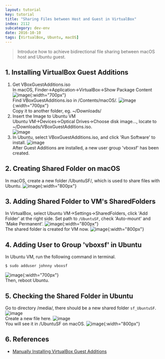 ```yaml
---
layout: tutorial
key: tutorial
title: "Sharing Files between Host and Guest in VirtualBox"
index: 2112
subcategory: dev-env
date: 2016-10-10
tags: [VirtualBox, Ubuntu, macOS]
---
```


> Introduce how to achieve bidirectional file sharing between macOS host and Ubuntu guest.

## 1. Installing VirtualBox Guest Additions
1) Get VBoxGuestAdditions.iso  
In macOS, Finder->Application->VirtualBox->Show Package Content
![image](/assets/images/devops/2112/virtualbox.png){:width="700px"}  
Find VBoxGuestAdditions.iso in /Contents/macOS/.
![image](/assets/images/devops/2112/iso.png){:width="700px"}  
Copy it to another folder, eg. ~/Downloads/  
2) Insert the Image to Ubuntu VM  
Ubuntu VM->Devices->Optical Drives->Choose disk image..., locate to ~/Downloads/VBoxGuestAdditions.iso.  
![image](/assets/images/devops/2112/addimage.png)  
3) In Ubuntu, select VBoxGuestAdditions.iso, and click 'Run Software' to install.
![image](/assets/images/devops/2112/installguestadditions.png)  
After Guest Additions are installed, a new user group 'vboxsf' has been created.  

## 2. Creating Shared Folder on macOS
In macOS, create a new folder /UbuntuSF/, which is used to share files with Ubuntu.
![image](/assets/images/devops/2112/createsharedfolder.png){:width="800px"}  

## 3. Adding Shared Folder to VM's SharedFolders
In VirtualBox, select Ubuntu VM->Settings->SharedFolders, click 'Add Folder' at the right side. Set path to `/UbuntuSF`, check 'Auto-mount' and 'Make Permanent'.
![image](/assets/images/devops/2112/addshare.png){:width="800px"}  
The shared folder is created for VM now.
![image](/assets/images/devops/2112/sharedfolders.png){:width="800px"}  

## 4. Adding User to Group 'vboxsf' in Ubuntu
In Ubuntu VM, run the following command in terminal.
```raw
$ sudo adduser johnny vboxsf
```
![image](/assets/images/devops/2112/adduser.png){:width="700px"}  
Then, reboot Ubuntu.

## 5. Checking the Shared Folder in Ubuntu
Go to directory /media/, there should be a new shared folder `sf_UbuntuSF`.
![image](/assets/images/devops/2112/ubuntusf.png)  
Create a new file here.
![image](/assets/images/devops/2112/sharedfile.png)  
You will see it in /UbuntuSF on macOS.
![image](/assets/images/devops/2112/macsf.png){:width="800px"}  

## 6. References
* [Manually Installing VirtualBox Guest Additions](https://osquest.com/2012/11/13/tip-manually-installing-virtualbox-guest-additions/)
